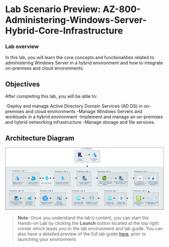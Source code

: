 # Lab Scenario Preview: AZ-800-Administering-Windows-Server-Hybrid-Core-Infrastructure

### Lab overview

In this lab, you will learn the core concepts and functionalities related to administering Windows Server in a hybrid environment and how to integrate on-premises and cloud environments. 

## Objectives
  
After completing this lab, you will be able to:

-Deploy and manage Active Directory Domain Services (AD DS) in on-premises and cloud environments
-Manage Windows Servers and workloads in a hybrid environment
-Implement and manage an on-premises and hybrid networking infrastructure
-Manage storage and file services.

## Architecture Diagram

   ![](../media/architecture-az-800.png)  

   

   >**Note**: Once you understand the lab's content, you can start the Hands-on Lab by clicking the **Launch** button located at the top right corner which leads you to the lab environment and lab guide. You can also have a detailed preview of the full lab guide [here](https://experience.cloudlabs.ai/#/labguidepreview/dd7a4476-5709-41c8-a313-9251187a728f), prior to launching your environment.

